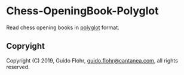 # Chess-OpeningBook-Polyglot

Read chess opening books in [polyglot](https://github.com/ddugovic/polyglot)
format.

## Copryight

Copyright (C) 2019, Guido Flohr, guido.flohr@cantanea.com, all rights reserved.